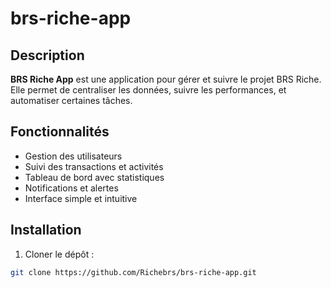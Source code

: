 
# brs-riche-app

## Description
**BRS Riche App** est une application pour gérer et suivre le projet BRS Riche.  
Elle permet de centraliser les données, suivre les performances, et automatiser certaines tâches.

## Fonctionnalités
- Gestion des utilisateurs
- Suivi des transactions et activités
- Tableau de bord avec statistiques
- Notifications et alertes
- Interface simple et intuitive

## Installation
1. Cloner le dépôt :  
```bash
git clone https://github.com/Richebrs/brs-riche-app.git
